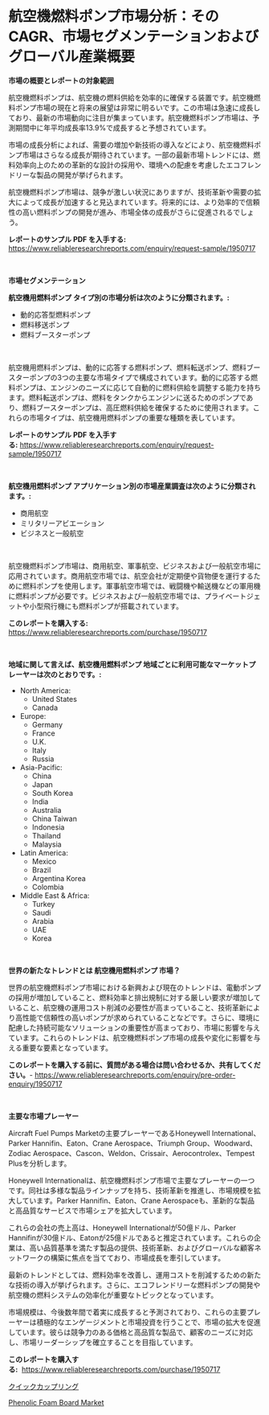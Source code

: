 <p><h1>航空機燃料ポンプ市場分析：そのCAGR、市場セグメンテーションおよびグローバル産業概要</h1></p><p><strong>市場の概要とレポートの対象範囲</strong></p>
<p><p>航空機燃料ポンプは、航空機の燃料供給を効率的に確保する装置です。航空機燃料ポンプ市場の現在と将来の展望は非常に明るいです。この市場は急速に成長しており、最新の市場動向に注目が集まっています。航空機燃料ポンプ市場は、予測期間中に年平均成長率13.9%で成長すると予想されています。</p><p>市場の成長分析によれば、需要の増加や新技術の導入などにより、航空機燃料ポンプ市場はさらなる成長が期待されています。一部の最新市場トレンドには、燃料効率向上のための革新的な設計の採用や、環境への配慮を考慮したエコフレンドリーな製品の開発が挙げられます。</p><p>航空機燃料ポンプ市場は、競争が激しい状況にありますが、技術革新や需要の拡大によって成長が加速すると見込まれています。将来的には、より効率的で信頼性の高い燃料ポンプの開発が進み、市場全体の成長がさらに促進されるでしょう。</p></p>
<p><strong>レポートのサンプル PDF を入手する:</strong> <a href="https://www.reliableresearchreports.com/enquiry/request-sample/1950717">https://www.reliableresearchreports.com/enquiry/request-sample/1950717</a></p>
<p>&nbsp;</p>
<p><strong>市場セグメンテーション</strong></p>
<p><strong>航空機用燃料ポンプ タイプ別の市場分析は次のように分類されます。:</strong></p>
<p><ul><li>動的応答型燃料ポンプ</li><li>燃料移送ポンプ</li><li>燃料ブースターポンプ</li></ul></p>
<p>&nbsp;</p>
<p><p>航空機用燃料ポンプは、動的に応答する燃料ポンプ、燃料転送ポンプ、燃料ブースターポンプの3つの主要な市場タイプで構成されています。動的に応答する燃料ポンプは、エンジンのニーズに応じて自動的に燃料供給を調整する能力を持ちます。燃料転送ポンプは、燃料をタンクからエンジンに送るためのポンプであり、燃料ブースターポンプは、高圧燃料供給を確保するために使用されます。これらの市場タイプは、航空機用燃料ポンプの重要な種類を表しています。</p></p>
<p><strong>レポートのサンプル PDF を入手する:</strong>&nbsp;<a href="https://www.reliableresearchreports.com/enquiry/request-sample/1950717">https://www.reliableresearchreports.com/enquiry/request-sample/1950717</a></p>
<p>&nbsp;</p>
<p><strong> 航空機用燃料ポンプ アプリケーション別の市場産業調査は次のように分類されます。:</strong></p>
<p><ul><li>商用航空</li><li>ミリタリーアビエーション</li><li>ビジネスと一般航空</li></ul></p>
<p>&nbsp;</p>
<p><p>航空機燃料ポンプ市場は、商用航空、軍事航空、ビジネスおよび一般航空市場に応用されています。商用航空市場では、航空会社が定期便や貨物便を運行するために燃料ポンプを使用します。軍事航空市場では、戦闘機や輸送機などの軍用機に燃料ポンプが必要です。ビジネスおよび一般航空市場では、プライベートジェットや小型飛行機にも燃料ポンプが搭載されています。</p></p>
<p><strong>このレポートを購入する:</strong>&nbsp; <a href="https://www.reliableresearchreports.com/purchase/1950717">https://www.reliableresearchreports.com/purchase/1950717</a></p>
<p>&nbsp;</p>
<p><strong>地域に関して言えば、航空機用燃料ポンプ 地域ごとに利用可能なマーケットプレーヤーは次のとおりです。:</strong></p>
<p><ul>
    <li>
        North America:
        <ul>
            <li>United States</li>
            <li>Canada</li>
        </ul>
    </li>
    <li>
        Europe:
        <ul>
            <li>Germany</li>
            <li>France</li>
            <li>U.K.</li>
            <li>Italy</li>
            <li>Russia</li>
        </ul>
    </li>
    <li>
        Asia-Pacific:
        <ul>
            <li>China</li>
            <li>Japan</li>
            <li>South Korea</li>
            <li>India</li>
            <li>Australia</li>
            <li>China Taiwan</li>
            <li>Indonesia</li>
            <li>Thailand</li>
            <li>Malaysia</li>
        </ul>
    </li>
    <li>
        Latin America:
        <ul>
            <li>Mexico</li>
            <li>Brazil</li>
            <li>Argentina Korea</li>
            <li>Colombia</li>
        </ul>
    </li>
    <li>
        Middle East & Africa:
        <ul>
            <li>Turkey</li>
            <li>Saudi</li>
            <li>Arabia</li>
            <li>UAE</li>
            <li>Korea</li>
        </ul>
    </li>
    </ul></p>
<p>&nbsp;</p>
<p><strong>世界の新たなトレンドとは 航空機用燃料ポンプ 市場？</strong></p>
<p><p>世界の航空機燃料ポンプ市場における新興および現在のトレンドは、電動ポンプの採用が増加していること、燃料効率と排出規制に対する厳しい要求が増加していること、航空機の運用コスト削減の必要性が高まっていること、技術革新により高性能で信頼性の高いポンプが求められていることなどです。さらに、環境に配慮した持続可能なソリューションの重要性が高まっており、市場に影響を与えています。これらのトレンドは、航空機燃料ポンプ市場の成長や変化に影響を与える重要な要素となっています。</p></p>
<p><strong>このレポートを購入する前に、質問がある場合は問い合わせるか、共有してください。</strong>- <a href="https://www.reliableresearchreports.com/enquiry/pre-order-enquiry/1950717">https://www.reliableresearchreports.com/enquiry/pre-order-enquiry/1950717</a></p>
<p>&nbsp;</p>
<p><strong>主要な市場プレーヤー</strong></p>
<p><p>Aircraft Fuel Pumps Marketの主要プレーヤーであるHoneywell International、Parker Hannifin、Eaton、Crane Aerospace、Triumph Group、Woodward、Zodiac Aerospace、Cascon、Weldon、Crissair、Aerocontrolex、Tempest Plusを分析します。</p><p>Honeywell Internationalは、航空機燃料ポンプ市場で主要なプレーヤーの一つです。同社は多様な製品ラインナップを持ち、技術革新を推進し、市場規模を拡大しています。Parker Hannifin、Eaton、Crane Aerospaceも、革新的な製品と高品質なサービスで市場シェアを拡大しています。</p><p>これらの会社の売上高は、Honeywell Internationalが50億ドル、Parker Hannifinが30億ドル、Eatonが25億ドルであると推定されています。これらの企業は、高い品質基準を満たす製品の提供、技術革新、およびグローバルな顧客ネットワークの構築に焦点を当てており、市場成長を牽引しています。</p><p>最新のトレンドとしては、燃料効率を改善し、運用コストを削減するための新たな技術の導入が挙げられます。さらに、エコフレンドリーな燃料ポンプの開発や航空機の燃料システムの効率化が重要なトピックとなっています。</p><p>市場規模は、今後数年間で着実に成長すると予測されており、これらの主要プレーヤーは積極的なエンゲージメントと市場投資を行うことで、市場の拡大を促進しています。彼らは競争力のある価格と高品質な製品で、顧客のニーズに対応し、市場リーダーシップを確立することを目指しています。</p></p>
<p><strong>このレポートを購入する:</strong>&nbsp;&nbsp;<a href="https://www.reliableresearchreports.com/purchase/1950717">https://www.reliableresearchreports.com/purchase/1950717</a></p>
<p><p><a href="https://github.com/EstaSprer20231/Market-Research-Report-List-1/blob/main/89312267965.md">クイックカップリング</a></p><p><a href="https://carnation-joke-41f.notion.site/Phenolic-Foam-Board-Market-Size-Growing-and-Forecasted-for-period-from-2024-2031-and-provides-comp-7c41c79eb06c42269862a297b061e756">Phenolic Foam Board Market</a></p></p>